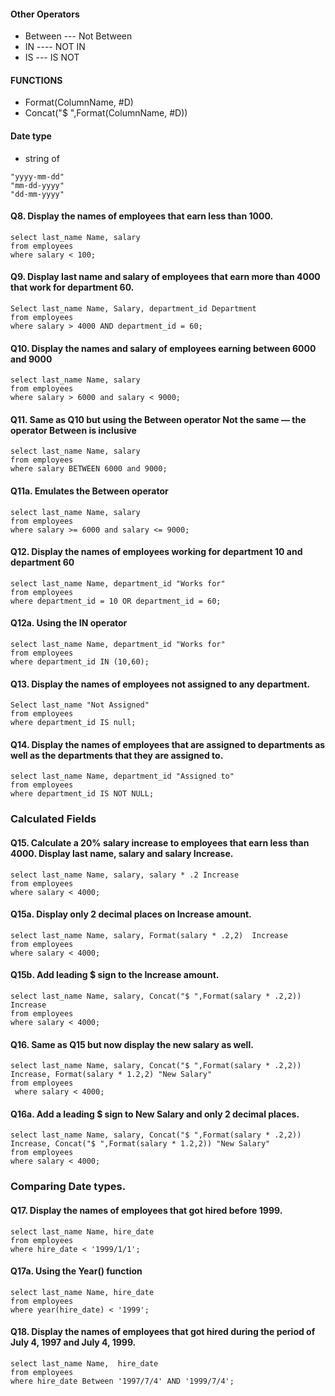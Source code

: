 #### Other Operators

- Between   --- Not Between
- IN ---- NOT IN
- IS --- IS NOT

#### FUNCTIONS
- Format(ColumnName, #D)
- Concat("$ ",Format(ColumnName, #D))

#### Date type 

- string of
```
"yyyy-mm-dd"
"mm-dd-yyyy"
"dd-mm-yyyy"
```
#### Q8. Display the names of employees that earn less than 1000.
```
select last_name Name, salary
from employees
where salary < 100;
```

#### Q9. Display last name and salary of employees that earn more than 4000 that work for department 60.
```
Select last_name Name, Salary, department_id Department
from employees
where salary > 4000 AND department_id = 60;
```

#### Q10. Display the names and salary of employees earning between 6000 and 9000
```
select last_name Name, salary
from employees
where salary > 6000 and salary < 9000;
```

#### Q11. Same as Q10 but using the Between operator Not the same — the operator Between is inclusive
```
select last_name Name, salary
from employees
where salary BETWEEN 6000 and 9000;
```

#### Q11a. Emulates the Between operator
```
select last_name Name, salary
from employees
where salary >= 6000 and salary <= 9000;
```

#### Q12. Display the names of employees working for department 10 and department 60 
```
select last_name Name, department_id "Works for"
from employees
where department_id = 10 OR department_id = 60;
```

#### Q12a. Using the IN operator
```
select last_name Name, department_id "Works for"
from employees
where department_id IN (10,60);
```

#### Q13. Display the names of employees not assigned to any department.

```
Select last_name "Not Assigned"
from employees
where department_id IS null;
```

#### Q14. Display the names of employees that are assigned to departments as well as the departments that they are assigned to.
```
select last_name Name, department_id "Assigned to"
from employees
where department_id IS NOT NULL;
 ```
 
 ### Calculated Fields
 
#### Q15. Calculate a 20% salary increase to employees that earn less than 4000. Display last name, salary and salary Increase.

```
select last_name Name, salary, salary * .2 Increase
from employees
where salary < 4000;
```

#### Q15a. Display only 2 decimal places on Increase amount.
```
select last_name Name, salary, Format(salary * .2,2)  Increase
from employees
where salary < 4000;
```

#### Q15b. Add leading $ sign to the Increase amount.
```
select last_name Name, salary, Concat("$ ",Format(salary * .2,2))  Increase
from employees
where salary < 4000;
```

#### Q16. Same as Q15 but now display the new salary as well.
```
select last_name Name, salary, Concat("$ ",Format(salary * .2,2))  Increase, Format(salary * 1.2,2) "New Salary"
from employees
 where salary < 4000;
```

#### Q16a. Add a leading $ sign to New Salary and only 2 decimal places.

```
select last_name Name, salary, Concat("$ ",Format(salary * .2,2))  Increase, Concat("$ ",Format(salary * 1.2,2)) "New Salary"
from employees
where salary < 4000;
```

### Comparing Date types.

#### Q17. Display the names of employees that got hired before 1999.
```
select last_name Name, hire_date
from employees
where hire_date < '1999/1/1';
```

#### Q17a. Using the Year() function

```
select last_name Name, hire_date
from employees
where year(hire_date) < '1999';
```

#### Q18. Display the names of employees that got hired during the period of July 4, 1997 and July 4, 1999.
```
select last_name Name,  hire_date
from employees
where hire_date Between '1997/7/4' AND '1999/7/4';
```
